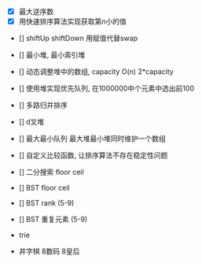 - [x] 最大逆序数
- [x] 用快速排序算法实现获取第n小的值
- [] shiftUp shiftDown 用赋值代替swap
- [] 最小堆, 最小索引堆
- [] 动态调整堆中的数组, capacity O(n) 2*capacity
- [] 使用堆实现优先队列, 在1000000中个元素中选出前100
- [] 多路归并排序
- [] d叉堆
- [] 最大最小队列 最大堆最小堆同时维护一个数组
- [] 自定义比较函数, 让排序算法不存在稳定性问题
- [] 二分搜索 floor ceil
- [] BST floor ceil 
- [] BST rank (5-9)
- [] BST 重复元素 (5-9)

- trie
- 井字棋 8数码 8皇后